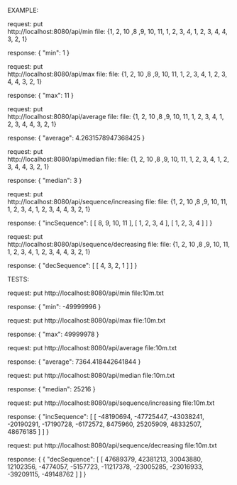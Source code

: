 EXAMPLE:


request:
put  
http://localhost:8080/api/min
file: {1, 2, 10 ,8 ,9, 10, 11, 1, 2, 3, 4, 1, 2, 3, 4, 4, 3, 2, 1}

response:
{
    "min": 1
}


request:
put  
http://localhost:8080/api/max
file: file: {1, 2, 10 ,8 ,9, 10, 11, 1, 2, 3, 4, 1, 2, 3, 4, 4, 3, 2, 1}

response:
{
    "max": 11
}


request:
put  
http://localhost:8080/api/average
file: file: {1, 2, 10 ,8 ,9, 10, 11, 1, 2, 3, 4, 1, 2, 3, 4, 4, 3, 2, 1}

response:
{
    "average": 4.2631578947368425
}

request:
put  
http://localhost:8080/api/median
file: file: {1, 2, 10 ,8 ,9, 10, 11, 1, 2, 3, 4, 1, 2, 3, 4, 4, 3, 2, 1}

response:
{
    "median": 3
}


request:
put  
http://localhost:8080/api/sequence/increasing
file: file: {1, 2, 10 ,8 ,9, 10, 11, 1, 2, 3, 4, 1, 2, 3, 4, 4, 3, 2, 1}

response:
{
    "incSequence": [
        [
            8,
            9,
            10,
            11
        ],
        [
            1,
            2,
            3,
            4
        ],
        [
            1,
            2,
            3,
            4
        ]
    ]
}


request:
put  
http://localhost:8080/api/sequence/decreasing
file: file: {1, 2, 10 ,8 ,9, 10, 11, 1, 2, 3, 4, 1, 2, 3, 4, 4, 3, 2, 1}

response:
{
    "decSequence": [
        [
            4,
            3,
            2,
            1
        ]
    ]
}






TESTS:

request:
put
http://localhost:8080/api/min
file:10m.txt

response:
{
    "min": -49999996
}


request:
put
http://localhost:8080/api/max
file:10m.txt

response:
{
    "max": 49999978
}

request:
put
http://localhost:8080/api/average
file:10m.txt

response:
{
    "average": 7364.418442641844
}


request:
put
http://localhost:8080/api/median
file:10m.txt

response:
{
    "median": 25216
}


request:
put
http://localhost:8080/api/sequence/increasing
file:10m.txt

response:
{
    "incSequence": [
        [
            -48190694,
            -47725447,
            -43038241,
            -20190291,
            -17190728,
            -6172572,
            8475960,
            25205909,
            48332507,
            48676185
        ]
    ]
}


request:
put
http://localhost:8080/api/sequence/decreasing
file:10m.txt

response:
{
{
    "decSequence": [
        [
            47689379,
            42381213,
            30043880,
            12102356,
            -4774057,
            -5157723,
            -11217378,
            -23005285,
            -23016933,
            -39209115,
            -49148762
        ]
    ]
}